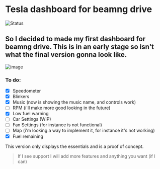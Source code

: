# Tesla dashboard for beamng drive
![Status](https://status.tomasps.com/api/badge/13/status?style=for-the-badge)
## So I decided to made my first dashboard for beamng drive. This is in an early stage so isn't what the final version gonna look like.

![image](https://tesladashboard.tomasps.tk/607shots_so.png)


### To do:
- [x] Speedometer
- [x] Blinkers
- [X] Music (now is showing the music name, and controls work)
- [ ] RPM (i'll make more good looking in the future)
- [x] Low fuel warning
- [ ] Car Settings (WIP)
- [ ] Fan Settings (for instance is not functional)
- [ ] Map (i'm looking a way to implement it, for instance it's not working)
- [x] Fuel remaining

This version only displays the essentials and is a proof of concept.

> If I see support I will add more features and anything you want (if I can)
